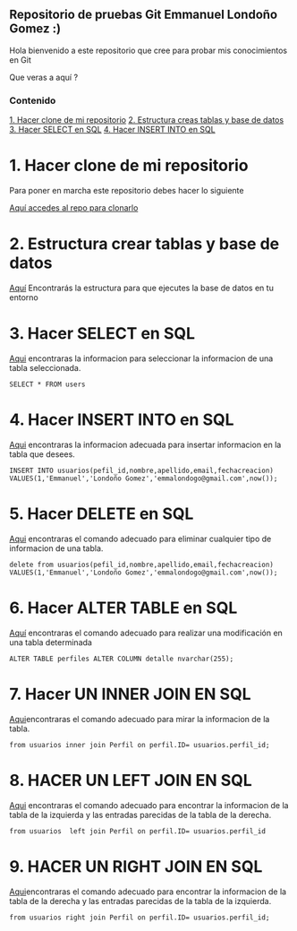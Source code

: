 ## Repositorio de pruebas Git Emmanuel Londoño Gomez :)

Hola bienvenido a este repositorio que cree para probar mis conocimientos en Git

Que veras a aquí ?

### Contenido
[1. Hacer clone de mi repositorio](#1-hacer-clone-de-mi-repositorio)
[2. Estructura creas tablas y base de datos](#2-estructura-crear-tablas-y-base-de-datos)
[3. Hacer SELECT en SQL](#3-hacer-select-en-sql)
[4. Hacer INSERT INTO en SQL](#4-hacer-insert-into-en-sql)

# 1. Hacer clone de mi repositorio
Para poner en marcha este repositorio debes hacer lo siguiente 

[Aquí accedes al repo para clonarlo](https://github.com/champion19/Prueba-Git.git)

# 2. Estructura crear tablas y base de datos

[Aquí](./sql/createtable.sql) Encontrarás la estructura para que ejecutes la base de datos en tu entorno

# 3. Hacer SELECT en SQL
[Aqui](./sql/select.sql) encontraras la informacion para seleccionar la informacion de una tabla seleccionada.

``SELECT * FROM users``


# 4. Hacer INSERT INTO en SQL
[Aqui](./sql/insert-into.sql) encontraras la informacion adecuada para insertar informacion en la tabla que desees.

``INSERT INTO usuarios(pefil_id,nombre,apellido,email,fechacreacion)
VALUES(1,'Emmanuel','Londoño Gomez','emmalondogo@gmail.com',now());``

# 5. Hacer DELETE en SQL
[Aqui](.sql/delete.sql) encontraras el comando adecuado para eliminar cualquier tipo de informacion de una tabla.

``delete from usuarios(pefil_id,nombre,apellido,email,fechacreacion)
VALUES(1,'Emmanuel','Londoño Gomez','emmalondogo@gmail.com',now());``

# 6. Hacer ALTER TABLE en SQL

[Aquí](.sql/alterTable.sql) encontraras el comando adecuado para realizar una modificación en una tabla determinada

``
ALTER TABLE perfiles
ALTER COLUMN detalle nvarchar(255);
``

# 7. Hacer UN INNER JOIN EN SQL
[Aqui](.sql/innerJoin.sql)encontraras el comando adecuado para mirar la informacion de la tabla.

``
from usuarios
inner join Perfil on perfil.ID= usuarios.perfil_id;
``


# 8. HACER UN LEFT JOIN EN SQL
[Aqui](.sql/leftJoin.sql) encontraras el comando adecuado para encontrar la informacion de la tabla de la izquierda y las entradas parecidas de la tabla de la derecha.


``
from usuarios 
left join Perfil on perfil.ID= usuarios.perfil_id
``


# 9. HACER UN RIGHT JOIN EN SQL
[Aqui](.sql/right-join.sql)encontraras el comando adecuado para encontrar la informacion de la tabla de la derecha y las entradas parecidas de la tabla de la izquierda.

``
from usuarios
right join Perfil on perfil.ID= usuarios.perfil_id;
``